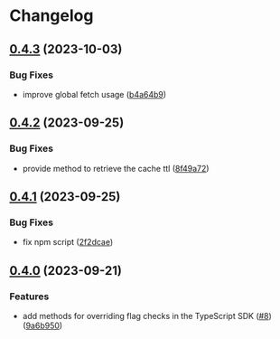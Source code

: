 # Changelog

## [0.4.3](https://github.com/groundcontrolsh/groundcontrol/compare/groundcontrol-typescript-v0.4.2...groundcontrol-typescript-v0.4.3) (2023-10-03)


### Bug Fixes

* improve global fetch usage ([b4a64b9](https://github.com/groundcontrolsh/groundcontrol/commit/b4a64b93c5eb5974145c58e1f25692b40146617c))

## [0.4.2](https://github.com/groundcontrolsh/groundcontrol/compare/groundcontrol-v0.4.1...groundcontrol-v0.4.2) (2023-09-25)


### Bug Fixes

* provide method to retrieve the cache ttl ([8f49a72](https://github.com/groundcontrolsh/groundcontrol/commit/8f49a72f0ec8789de276494d47bdef686ec68f51))

## [0.4.1](https://github.com/groundcontrolsh/groundcontrol/compare/groundcontrol-v0.4.0...groundcontrol-v0.4.1) (2023-09-25)


### Bug Fixes

* fix npm script ([2f2dcae](https://github.com/groundcontrolsh/groundcontrol/commit/2f2dcae1811d980755930d8cb86cb02446f310f7))

## [0.4.0](https://github.com/groundcontrolsh/groundcontrol/compare/groundcontrol-v0.3.0...groundcontrol-v0.4.0) (2023-09-21)


### Features

* add methods for overriding flag checks in the TypeScript SDK ([#8](https://github.com/groundcontrolsh/groundcontrol/issues/8)) ([9a6b950](https://github.com/groundcontrolsh/groundcontrol/commit/9a6b950a6f30a06599ff6934ab3d85c680000f9c))

